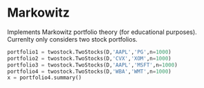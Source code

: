 # Markowitz
Implements Markowitz portfolio theory (for educational purposes). Currenlty only considers two stock portfolios.

```python
portfolio1 = twostock.TwoStocks(D,'AAPL','PG',n=1000)
portfolio2 = twostock.TwoStocks(D,'CVX','XOM',n=1000)
portfolio3 = twostock.TwoStocks(D,'AAPL','MSFT',n=1000)
portfolio4 = twostock.TwoStocks(D,'WBA','WMT',n=1000)
x = portfolio4.summary()
```
